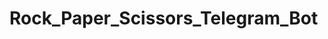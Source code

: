 <h1>Rock_Paper_Scissors_Telegram_Bot</h1>
<img = https://github.com/Recasor/Rock_Paper_Scissors_Telegram_Bot/assets/124801981/a3d607b3-4732-41e0-8293-97b8a4fe0f92>
